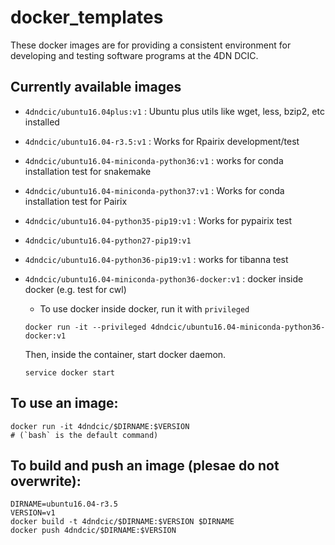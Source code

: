 # docker_templates
These docker images are for providing a consistent environment for developing and testing software programs at the 4DN DCIC.

## Currently available images
* `4dndcic/ubuntu16.04plus:v1` : Ubuntu plus utils like wget, less, bzip2, etc installed
* `4dndcic/ubuntu16.04-r3.5:v1` : Works for Rpairix development/test
* `4dndcic/ubuntu16.04-miniconda-python36:v1` : works for conda installation test for snakemake
* `4dndcic/ubuntu16.04-miniconda-python37:v1` : Works for conda installation test for Pairix
* `4dndcic/ubuntu16.04-python35-pip19:v1` : Works for pypairix test
* `4dndcic/ubuntu16.04-python27-pip19:v1`
* `4dndcic/ubuntu16.04-python36-pip19:v1` : works for tibanna test
* `4dndcic/ubuntu16.04-miniconda-python36-docker:v1` : docker inside docker (e.g. test for cwl)
  * To use docker inside docker, run it with `privileged`

  ```
  docker run -it --privileged 4dndcic/ubuntu16.04-miniconda-python36-docker:v1
  ```
  Then, inside the container, start docker daemon.
  ```
  service docker start
  ```



## To use an image:
```
docker run -it 4dndcic/$DIRNAME:$VERSION
# (`bash` is the default command)
```

## To build and push an image (plesae do not overwrite):
```
DIRNAME=ubuntu16.04-r3.5
VERSION=v1
docker build -t 4dndcic/$DIRNAME:$VERSION $DIRNAME
docker push 4dndcic/$DIRNAME:$VERSION
```
